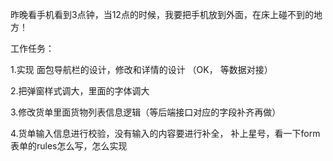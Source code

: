 昨晚看手机看到3点钟，当12点的时候，我要把手机放到外面，在床上碰不到的地方！



工作任务：

1.实现 面包导航栏的设计，修改和详情的设计 （OK， 等数据对接）

2.把弹窗样式调大，里面的字体调大

3.修改货单里面货物列表信息逻辑（等后端接口对应的字段补齐再做）





4.货单输入信息进行校验，没有输入的内容要进行补全， 补上星号，看一下form表单的rules怎么写，怎么实现

